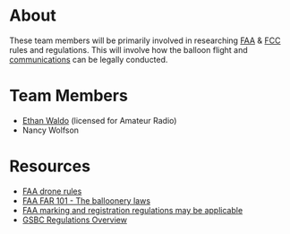 # About

These team members will be primarily involved in researching
[FAA](https://en.wikipedia.org/wiki/Federal_Aviation_Administration) &
[FCC](https://en.wikipedia.org/wiki/Federal_Communications_Commission)
rules and regulations. This will involve how the balloon flight and
[communications](HacDC_Spaceblimp_6/Projects/Communications "wikilink")
can be legally conducted.

# Team Members

- [Ethan Waldo](User:Ewaldo "wikilink") (licensed for Amateur Radio)
- Nancy Wolfson

# Resources

- [FAA drone rules](https://www.faa.gov/uas/)
- [FAA FAR 101 - The balloonery
  laws](http://www.ecfr.gov/cgi-bin/text-idx?rgn=div5&node=14:2.0.1.3.15#sp14.2.101.d)
- [FAA marking and registration regulations may be
  applicable](http://www.ecfr.gov/cgi-bin/text-idx?SID=e147a60011f64321a7cf43a8c09af801&mc=true&node=pt14.1.48&rgn=div5)
- [GSBC Regulations
  Overview](http://community.balloonchallenge.org/t/regulations-overview-including-contacting-the-us-faa/676)